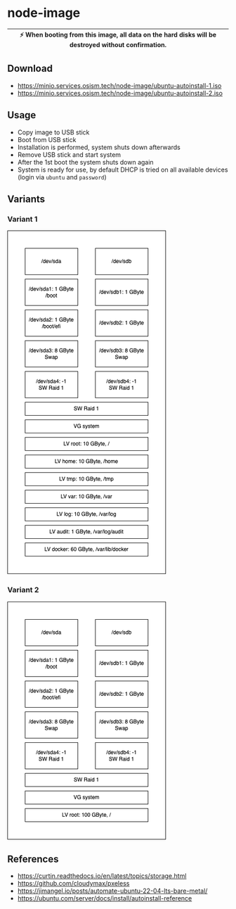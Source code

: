 # node-image

| :zap: When booting from this image, all data on the hard disks will be destroyed without confirmation. |
|--------------------------------------------------------------------------------------------------------|

## Download

* https://minio.services.osism.tech/node-image/ubuntu-autoinstall-1.iso
* https://minio.services.osism.tech/node-image/ubuntu-autoinstall-2.iso

## Usage

* Copy image to USB stick
* Boot from USB stick
* Installation is performed, system shuts down afterwards
* Remove USB stick and start system
* After the 1st boot the system shuts down again
* System is ready for use, by default DHCP is tried on all available
  devices (login via ``ubuntu`` and ``password``)

## Variants

### Variant 1

![Disk layout 1](/assets/disklayout-1.drawio.png "Disk layout 1")

### Variant 2

![Disk layout 2](/assets/disklayout-2.drawio.png "Disk layout 2")

## References

* https://curtin.readthedocs.io/en/latest/topics/storage.html
* https://github.com/cloudymax/pxeless
* https://jimangel.io/posts/automate-ubuntu-22-04-lts-bare-metal/
* https://ubuntu.com/server/docs/install/autoinstall-reference
